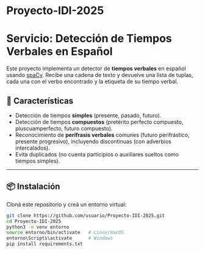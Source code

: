 ﻿# Proyecto-IDI-2025
# Servicio: Detección de Tiempos Verbales en Español

Este proyecto implementa un detector de **tiempos verbales** en español usando [spaCy](https://spacy.io/).
Recibe una cadena de texto y devuelve una lista de tuplas, cada una con el verbo encontrado y la etiqueta de su tiempo verbal.

## 🚀 Características

- Detección de tiempos **simples** (presente, pasado, futuro).
- Detección de tiempos **compuestos** (pretérito perfecto compuesto, pluscuamperfecto, futuro compuesto).
- Reconocimiento de **perífrasis verbales** comunes (futuro perifrástico, presente progresivo), incluyendo discontinuas (con adverbios intercalados).
- Evita duplicados (no cuenta participios o auxiliares sueltos como tiempos simples).

---

## 📦 Instalación

Cloná este repositorio y creá un entorno virtual:

``` bash
git clone https://github.com/usuario/Proyecto-IDI-2025.git
cd Proyecto-IDI-2025
python3 -m venv entorno
source entorno/bin/activate   # Linux/macOS
entorno\Scripts\activate      # Windows
pip install requirements.txt
```
